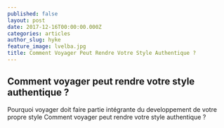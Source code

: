 ```yaml
---
published: false
layout: post
date: 2017-12-16T00:00:00.000Z
categories: articles
author_slug: hyke
feature_image: lvelba.jpg
title: Comment Voyager Peut Rendre Votre Style Authentique ?
---
```

## Comment voyager peut rendre votre style authentique ?

Pourquoi voyager doit faire partie intégrante du developpement de votre propre style
Comment voyager peut rendre votre style authentique ?
